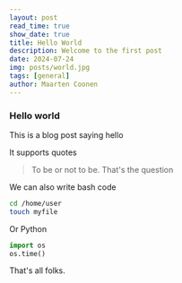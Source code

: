 ```yaml
---
layout: post
read_time: true
show_date: true
title: Hello World
description: Welcome to the first post
date: 2024-07-24
img: posts/world.jpg
tags: [general]
author: Maarten Coonen
---
```


### Hello world
This is a blog post saying hello

It supports quotes
> To be or not to be.
> That's the question

We can also write bash code
```bash
cd /home/user
touch myfile
```

Or Python

```python
import os
os.time()
```

That's all folks.